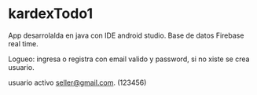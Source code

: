 # kardexTodo1

App desarrolalda en java con IDE android studio.
Base de datos Firebase real time.

Logueo: ingresa o registra con email valido y password, si no xiste se crea usuario.

usuario activo seller@gmail.com. (123456)


